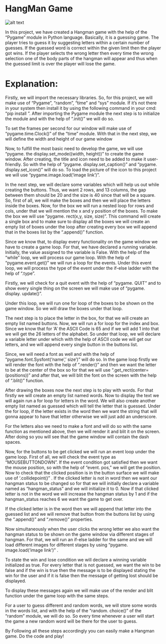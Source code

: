 # HangMan Game

![alt text](https://codewithcurious.com/wp-content/uploads/2022/12/Screenshot-2022-12-19-at-19.23.46.png?raw=true)

In this project, we have created a Hangman game with the help of the “Pygame” module in Python language. Basically, it is a guessing game. The player tries to guess it by suggesting letters within a certain number of guesses. If the guessed word is correct within the given limit then the player got wins. If the player selects the wrong letter then every time the wrong selection one of the body parts of the hangman will appear and thus when the guessed limit is over the player will lose the game.

# Explanation:

Firstly, we will import the necessary libraries. So, for this project, we will make use of “Pygame”, “random”, “time” and “sys” module. If it’s not there in your system then install it by using the following command in your cmd: “pip install <library name>”. After importing the Pygame module the next step is to initialize the module and with the help of “.init()” we will do so.

To set the frames per second for our window will make use of “pygame.time.Clock()” of the “time” module. With that in the next step, we will define the width and height of our game window

Now, to fulfill the most basic need to develop the game, we will use “pygame. the display.set_mode((width, height))” to create the game window. After creating, the title and icon need to be added to make it user-friendly. So with the help of “pygame. display.set_caption()” and “pygame. display.set_icon()” will do so. To load the picture of the icon to this project we will use “pygame.image.load(‘image link’)”.

In the next step, we will declare some variables which will help us out while creating the buttons. Thus, we want 2 rows, and 13 columns, the gap between them should be 20 and the size is 40 since that will be a square. So, first of all, we will make the boxes and then we will place the letters inside the boxes. Now, for the box we will run a nested loop for rows and cols, under that we will mention the x and y position of the boxes. To make the box we will use “pygame. rect(x,y, size, size)”. This command will create a single box and to make sure to display all the boxes we will create an empty list of boxes under the loop after creating every box we will append that in the boxes list by the “.append()” function.

Since we know that, to display every functionality on the game window we have to create a game loop. For that, we have declared a running variable. Initially, the value assigned to the variable is False. With the help of the “while” loop, we will process our game loop. With the help of “pygame.event.get()” we will run a loop for the events. Under this event loop, we will process the type of the event under the if-else ladder with the help of “.type”.

Firstly, we will check for a quit event with the help of “pygame. QUIT” and to show every single thing on the screen we will make use of “pygame. display. update()”.

Under this loop, we will run one for loop of the boxes to be shown on the game window. So we will draw the boxes under that loop.

The next step is to place the letter in the box, for that we will create an empty list named buttons. Now, we will run a for loop for the index and box. Since we know that for ‘A’ the ASCII Code is 65 and if we will add 1 into that we will get the 26 letters of the alphabet. So under that loop, we will declare a variable letter under which with the help of ASCII code we will get our letters, and we will append every single button in the buttons list.

Since, we will need a font as well and with the help of “pygame.font.Sysfont(‘name’,’ size’)” will do so. In the game loop firstly we will render the font with the help of “.render()” and then we want the letter to be at the center of the box so for that we will use “.get_rect(center=(positions))” and after that, we will blit the font on the screen with the help of “.blit()” function.

After drawing the boxes now the next step is to play with words. For that firstly we will create an empty list named words. Now to display the text we will again run a for loop for letters in the word. We will also create another empty list named as guessed which will tell the letter that is guessed. Under the for loop, if the letter exists in the word then we want the string that will gonna appear to have that letter otherwise we will just add an underscore.

For the letters also we need to make a font and will do so with the same function as mentioned above, then we will render it and blit it on the screen. After doing so you will see that the game window will contain the dash spaces.

Now, for the buttons to be get clicked we will run an event loop under the game loop. First of all, we will check the event type as “MOUSEBUTTONDOWN”. If the event condition got satisfied then we want the mouse position, so with the help of “event. pos,” we will get the position. Now to check that the clicked position is in the button surface we will make use of ‘.collidepoint()” . If the clicked letter is not in word then we want our hangman status to be changed so for that we will initially declare a variable named as “hangman_status” and we will initialize it to 0. Now if that clicked letter is not in the word we will increase the hangman status by 1 and if the hangman_status reaches 6 we want the game to get over.

If the clicked letter is in the word then we will append that letter into the guessed list and we will remove that button from the buttons list by using the “.append()” and “.remove()” properties.

Now simultaneously when the user clicks the wrong letter we also want the hangman status to be shown on the game window via different stages of hangman. For that, we will run an if-else ladder for the same and we will load different images for different stages by using “pygame. image.load(‘image link’)” .

To state the win and lose condition we will declare a winning variable initialized as true. For every letter that is not guessed, we want the win to be false and if the win is true then the message is to be displayed stating the win for the user and if it is false then the message of getting lost should be displayed.

To display these messages again we will make use of the render and blit function under the game loop with the same steps.

For a user to guess different and random words, we will store some words in the words list, and with the help of the “random. choice()” of the “random” module, we will do so. So every time whenever a user will start the game a new random word will be there for the user to guess.

By Following all these steps accordingly you can easily make a Hangman game. Do the code and play!
